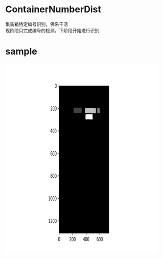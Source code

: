 # ContainerNumberDist
集装箱特定编号识别，佛系干活  
现阶段只完成编号的检测，下阶段开始进行识别
# sample
<img src="https://github.com/kekekahuatian/ContainerNumberDist/blob/master/samples/PCIU8567074_mask.jpg" width="480" height="600" alt="显示这些字说明你网不好，你可能需要一个梯子"/>
